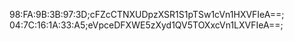 98:FA:9B:3B:97:3D;cFZcCTNXUDpzXSR1S1pTSw1cVn1HXVFIeA==;
04:7C:16:1A:33:A5;eVpceDFXWE5zXyd1QV5TOXxcVn1LXVFIeA==;